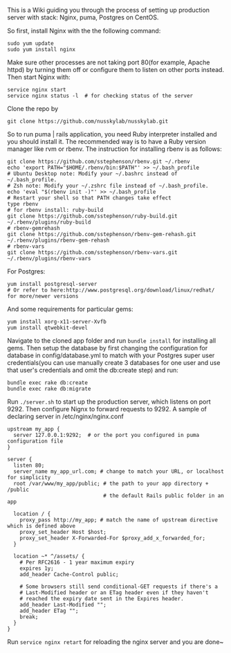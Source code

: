 This is a Wiki guiding you through the process of setting up production server with stack: Nginx, puma, Postgres on CentOS.

So first, install Nginx with the the following command:
```
sudo yum update
sudo yum install nginx
```

Make sure other processes are not taking port 80(for example, Apache httpd) by turning them off or configure them to listen on other ports instead. Then start Nginx with:
```
service nginx start
service nginx status -l  # for checking status of the server
```

Clone the repo by
```
git clone https://github.com/nusskylab/nusskylab.git
```

So to run puma | rails application, you need Ruby interpreter installed and you should install it. The recommended way is to have a Ruby version manager like rvm or rbenv. The instruction for installing rbenv is as follows:
```
git clone https://github.com/sstephenson/rbenv.git ~/.rbenv
echo 'export PATH="$HOME/.rbenv/bin:$PATH"' >> ~/.bash_profile
# Ubuntu Desktop note: Modify your ~/.bashrc instead of ~/.bash_profile.
# Zsh note: Modify your ~/.zshrc file instead of ~/.bash_profile.
echo 'eval "$(rbenv init -)"' >> ~/.bash_profile
# Restart your shell so that PATH changes take effect
type rbenv
# for rbenv install: ruby-build
git clone https://github.com/sstephenson/ruby-build.git ~/.rbenv/plugins/ruby-build
# rbenv-gemrehash
git clone https://github.com/sstephenson/rbenv-gem-rehash.git ~/.rbenv/plugins/rbenv-gem-rehash
# rbenv-vars
git clone https://github.com/sstephenson/rbenv-vars.git ~/.rbenv/plugins/rbenv-vars
```

For Postgres:
```
yum install postgresql-server
# Or refer to here:http://www.postgresql.org/download/linux/redhat/ for more/newer versions
```

And some requirements for particular gems:
```
yum install xorg-x11-server-Xvfb
yum install qtwebkit-devel
```

Navigate to the cloned app folder and run <code>bundle install</code> for installing all gems.
Then setup the database by first changing the configuration for database in config/database.yml to match with your Postgres super user credentials(you can use manually create 3 databases for one user and use that user's credentials and omit the db:create step) and run:
```
bundle exec rake db:create
bundle exec rake db:migrate
```

Run <code>./server.sh</code> to start up the production server, which listens on port 9292. Then configure Nignx to forward requests to 9292. A sample of declaring server in /etc/nginx/nginx.conf
```
upstream my_app {
  server 127.0.0.1:9292;  # or the port you configured in puma configuration file
}

server {
  listen 80;
  server_name my_app_url.com; # change to match your URL, or localhost for simplicity
  root /var/www/my_app/public; # the path to your app directory + /public
                               # the default Rails public folder in an app

  location / {
    proxy_pass http://my_app; # match the name of upstream directive which is defined above
    proxy_set_header Host $host;
    proxy_set_header X-Forwarded-For $proxy_add_x_forwarded_for;
  }

  location ~* ^/assets/ {
    # Per RFC2616 - 1 year maximum expiry
    expires 1y;
    add_header Cache-Control public;

    # Some browsers still send conditional-GET requests if there's a
    # Last-Modified header or an ETag header even if they haven't
    # reached the expiry date sent in the Expires header.
    add_header Last-Modified "";
    add_header ETag "";
    break;
  }
}
```

Run <code>service nginx retart</code> for reloading the nginx server and you are done~
